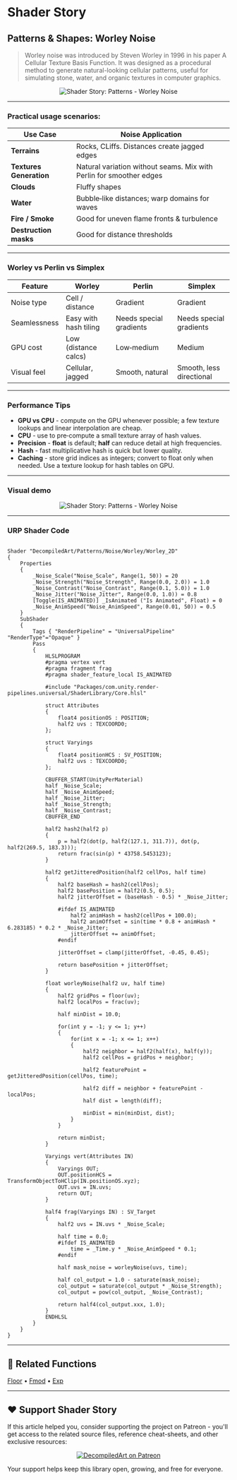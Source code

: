 # Shader Story

## Patterns & Shapes: Worley Noise

> Worley noise was introduced by Steven Worley in 1996 in his paper A Cellular Texture Basis Function. It was designed as a procedural method to generate natural-looking cellular patterns, useful for simulating stone, water, and organic textures in computer graphics.


<p align="center">
<img src="https://github.com/DeGGeD/ShaderStory/blob/main/Resources/Images/Chapters/Patterns/Noises/DA_Patterns_Noises_Worley_Demo_01.png" alt="Shader Story: Patterns - Worley Noise" title="Shader Story: Patterns - Worley Noise">
</p>

---
### Practical usage scenarios:  

| Use Case | Noise Application |
|-----|------------------|
| **Terrains** | Rocks, CLiffs. Distances create jagged edges | 
| **Textures Generation** | Natural variation without seams. Mix with Perlin for smoother edges |
| **Clouds** | Fluffy shapes |
| **Water** | Bubble‑like distances; warp domains for waves |
| **Fire / Smoke** | Good for uneven flame fronts & turbulence |
| **Destruction masks** | Good for distance thresholds |

---

### Worley vs Perlin vs Simplex

| Feature | Worley | Perlin | Simplex |
|---------|--------|--------|---------|
| Noise type | Cell / distance | Gradient | Gradient |
| Seamlessness | Easy with hash tiling | Needs special gradients | Needs special gradients |
| GPU cost | Low (distance calcs) | Low‑medium | Medium |
| Visual feel | Cellular, jagged | Smooth, natural | Smooth, less directional |

---

### Performance Tips
- **GPU vs CPU** - compute on the GPU whenever possible; a few texture lookups and linear interpolation are cheap.  
- **CPU** - use to pre‑compute a small texture array of hash values.
- **Precision** - **float** is default; **half** can reduce detail at high frequencies.  
- **Hash**  - fast multiplicative hash is quick but lower quality.  
- **Caching** - store grid indices as integers; convert to float only when needed. Use a texture lookup for hash tables on GPU.  

---

### Visual demo

<p align="center">
<img src="https://github.com/DeGGeD/ShaderStory/blob/main/Resources/Images/Chapters/Patterns/Noises/DA_Patterns_Noises_Worley_Demo_01.gif" alt="Shader Story: Patterns - Worley Noise" title="Shader Story: Patterns - Worley Noise">
</p>

---
### URP Shader Code

```hlsl

Shader "DecompiledArt/Patterns/Noise/Worley/Worley_2D"
{
    Properties
    {
        _Noise_Scale("Noise_Scale", Range(1, 50)) = 20
        _Noise_Strength("Noise_Strength", Range(0.0, 2.0)) = 1.0
        _Noise_Contrast("Noise_Contrast", Range(0.1, 5.0)) = 1.0
        _Noise_Jitter("Noise_Jitter", Range(0.0, 1.0)) = 0.8
        [Toggle(IS_ANIMATED)] _IsAnimated ("Is Animated", Float) = 0
        _Noise_AnimSpeed("Noise_AnimSpeed", Range(0.01, 50)) = 0.5
    }
    SubShader
    {
        Tags { "RenderPipeline" = "UniversalPipeline" "RenderType"="Opaque" }
        Pass
        {
            HLSLPROGRAM
            #pragma vertex vert
            #pragma fragment frag
            #pragma shader_feature_local IS_ANIMATED
            
            #include "Packages/com.unity.render-pipelines.universal/ShaderLibrary/Core.hlsl"

            struct Attributes
            {
                float4 positionOS : POSITION;
                half2 uvs : TEXCOORD0;
            };

            struct Varyings
            {
                float4 positionHCS : SV_POSITION;
                half2 uvs : TEXCOORD0;
            };

            CBUFFER_START(UnityPerMaterial)
            half _Noise_Scale;
            half _Noise_AnimSpeed;
            half _Noise_Jitter;
            half _Noise_Strength;
            half _Noise_Contrast;
            CBUFFER_END

            half2 hash2(half2 p)
            {
                p = half2(dot(p, half2(127.1, 311.7)), dot(p, half2(269.5, 183.3)));
                return frac(sin(p) * 43758.5453123);
            }

            half2 getJitteredPosition(half2 cellPos, half time)
            {
                half2 baseHash = hash2(cellPos);
                half2 basePosition = half2(0.5, 0.5);
                half2 jitterOffset = (baseHash - 0.5) * _Noise_Jitter;
                
                #ifdef IS_ANIMATED
                    half2 animHash = hash2(cellPos + 100.0);
                    half2 animOffset = sin(time * 0.8 + animHash * 6.283185) * 0.2 * _Noise_Jitter;
                    jitterOffset += animOffset;
                #endif
                
                jitterOffset = clamp(jitterOffset, -0.45, 0.45);
                
                return basePosition + jitterOffset;
            }

            float worleyNoise(half2 uv, half time)
            {
                half2 gridPos = floor(uv);
                half2 localPos = frac(uv);
                
                half minDist = 10.0;
                
                for(int y = -1; y <= 1; y++)
                {
                    for(int x = -1; x <= 1; x++)
                    {
                        half2 neighbor = half2(half(x), half(y));
                        half2 cellPos = gridPos + neighbor;
                        
                        half2 featurePoint = getJitteredPosition(cellPos, time);
                        
                        half2 diff = neighbor + featurePoint - localPos;
                        half dist = length(diff);
                        
                        minDist = min(minDist, dist);
                    }
                }
                
                return minDist;
            }

            Varyings vert(Attributes IN)
            {
                Varyings OUT;
                OUT.positionHCS = TransformObjectToHClip(IN.positionOS.xyz);
                OUT.uvs = IN.uvs;
                return OUT;
            }

            half4 frag(Varyings IN) : SV_Target
            {
                half2 uvs = IN.uvs * _Noise_Scale;

                half time = 0.0;
                #ifdef IS_ANIMATED
                    time = _Time.y * _Noise_AnimSpeed * 0.1; 
                #endif

                half mask_noise = worleyNoise(uvs, time);
                
                half col_output = 1.0 - saturate(mask_noise);
                col_output = saturate(col_output * _Noise_Strength);
                col_output = pow(col_output, _Noise_Contrast);

                return half4(col_output.xxx, 1.0);
            }
            ENDHLSL
        }
    }
}
```

---

## 🔗 Related Functions

[Floor](https://github.com/DeGGeD/ShaderStory/blob/main/Chapters/CommonFunctions/Floor.md) • [Fmod](https://github.com/DeGGeD/ShaderStory/blob/main/Chapters/CommonFunctions/Fmod.md) • [Exp](https://github.com/DeGGeD/ShaderStory/blob/main/Chapters/CommonFunctions/Exp.md)

---

## ❤️ Support Shader Story

If this article helped you, consider supporting the project on Patreon - you'll get access to the related source files, reference cheat-sheets, and other exclusive resources:

<p align="center">
  <a href="https://www.patreon.com/decompiled_art" target="_blank">
    <img src="https://github.com/DeGGeD/ShaderStory/blob/main/Resources/Images/Github/ShaderStory_Github_Patreon.jpg" alt="DecompiledArt on Patreon">
  </a>
</p>

Your support helps keep this library open, growing, and free for everyone.

